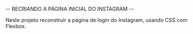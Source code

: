 -- RECRIANDO A PÁGINA INICIAL DO INSTAGRAM --

Neste projeto reconstruir a página de login do Instagram, usando CSS com Flexbox.